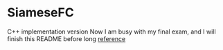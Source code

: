 # SiameseFC
C++ implementation version
Now I am busy with my final exam, and I will finish this README before long
[reference](https://github.com/torrvision/siamfc-tf)
